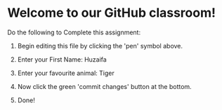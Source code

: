 # Welcome to our GitHub classroom!

Do the following to Complete this assignment:

1. Begin editing this file by clicking the 'pen' symbol above.

2. Enter your First Name: Huzaifa

3. Enter your favourite animal: Tiger

4. Now click the green 'commit changes' button at the bottom.

5. Done!
